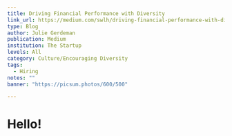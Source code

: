 ```yaml
---
title: Driving Financial Performance with Diversity
link_url: https://medium.com/swlh/driving-financial-performance-with-diversity-43eba2de0315
type: Blog
author: Julie Gerdeman
publication: Medium
institution: The Startup
levels: All
category: Culture/Encouraging Diversity
tags:
  - Hiring
notes: ""
banner: "https://picsum.photos/600/500"

---
```


# Hello!

